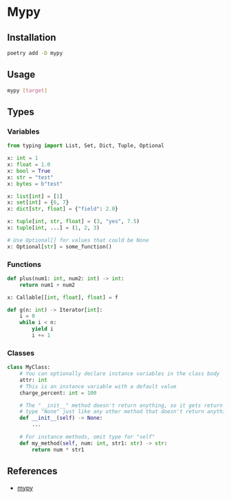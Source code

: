 # Mypy

## Installation

```bash
poetry add -D mypy
```

## Usage

```bash
mypy [target]
```

## Types

### Variables

```py
from typing import List, Set, Dict, Tuple, Optional

x: int = 1
x: float = 1.0
x: bool = True
x: str = "test"
x: bytes = b"test"

x: list[int] = [1]
x: set[int] = {6, 7}
x: dict[str, float] = {"field": 2.0}

x: tuple[int, str, float] = (3, "yes", 7.5)
x: tuple[int, ...] = (1, 2, 3)

# Use Optional[] for values that could be None
x: Optional[str] = some_function()
```

### Functions

```py
def plus(num1: int, num2: int) -> int:
    return num1 + num2

x: Callable[[int, float], float] = f

def g(n: int) -> Iterator[int]:
    i = 0
    while i < n:
        yield i
        i += 1
```

### Classes

```py
class MyClass:
    # You can optionally declare instance variables in the class body
    attr: int
    # This is an instance variable with a default value
    charge_percent: int = 100

    # The "__init__" method doesn't return anything, so it gets return
    # type "None" just like any other method that doesn't return anything
    def __init__(self) -> None:
        ...

    # For instance methods, omit type for "self"
    def my_method(self, num: int, str1: str) -> str:
        return num * str1
```

## References

- [mypy](https://mypy.readthedocs.io/en/latest/)
